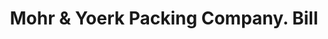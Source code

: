 ---
doi: 10.7916/D8QJ8V9G
date_other: '1900'
date_other_textual: '1900'
form: printed ephemera
genre:
- Invoices
name:
- Mohr & Yoerk Packing Company
object_in_context_url: https://biggert.cul.columbia.edu/items/view/ave_biggert_00014
subject_hierarchical_geographic:
- Sacramento, California, United States
subject_name:
- Mohr & Yoerk Packing Company
title: Mohr & Yoerk Packing Company. Bill
sort_title: Mohr & Yoerk Packing Company. Bill
call_number: ave_biggert_00014
coordinates:
- 38.55555555555555,-121.46888888888888
pid: ave_biggert_00014
identifiers: ave_biggert_00014
canvas_id: ldpd:395289
permalink: "/items/ave_biggert_00014/"
layout: iiif-image-page
---